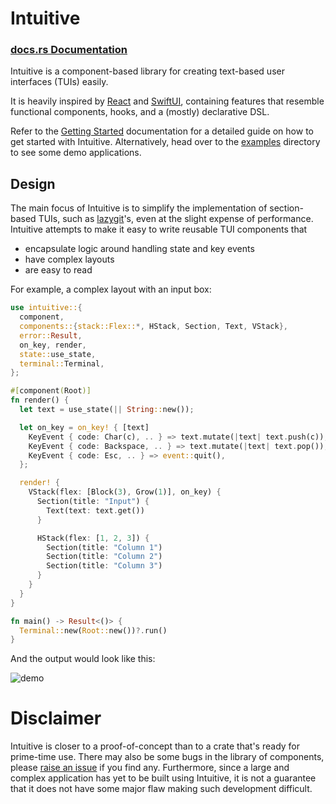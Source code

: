 # Intuitive

### [docs.rs Documentation](https://docs.rs/intuitive/latest/intuitive/)

Intuitive is a component-based library for creating text-based user interfaces
(TUIs) easily.

It is heavily inspired by [React] and [SwiftUI], containing features that
resemble functional components, hooks, and a (mostly) declarative DSL.

Refer to the [Getting Started] documentation for a detailed guide
on how to get started with Intuitive. Alternatively, head over to the [examples]
directory to see some demo applications.

## Design
The main focus of Intuitive is to simplify the implementation of section-based TUIs,
such as [lazygit](https://github.com/jesseduffield/lazygit)'s, even at the slight
expense of performance. Intuitive attempts to make it easy to write reusable TUI
components that
  - encapsulate logic around handling state and key events
  - have complex layouts
  - are easy to read

For example, a complex layout with an input box:
```rust
use intuitive::{
  component,
  components::{stack::Flex::*, HStack, Section, Text, VStack},
  error::Result,
  on_key, render,
  state::use_state,
  terminal::Terminal,
};

#[component(Root)]
fn render() {
  let text = use_state(|| String::new());

  let on_key = on_key! { [text]
    KeyEvent { code: Char(c), .. } => text.mutate(|text| text.push(c)),
    KeyEvent { code: Backspace, .. } => text.mutate(|text| text.pop()),
    KeyEvent { code: Esc, .. } => event::quit(),
  };

  render! {
    VStack(flex: [Block(3), Grow(1)], on_key) {
      Section(title: "Input") {
        Text(text: text.get())
      }

      HStack(flex: [1, 2, 3]) {
        Section(title: "Column 1")
        Section(title: "Column 2")
        Section(title: "Column 3")
      }
    }
  }
}

fn main() -> Result<()> {
  Terminal::new(Root::new())?.run()
}
```
And the output would look like this:

![demo](https://raw.githubusercontent.com/enricozb/intuitive/main/assets/demo.png)

# Disclaimer
Intuitive is closer to a proof-of-concept than to a crate that's ready for
prime-time use. There may also be some bugs in the library of components,
please [raise an issue] if you find any. Furthermore, since a large and
complex application has yet to be built using Intuitive, it is not a
guarantee that it does not have some major flaw making such development
difficult.

[examples]: https://github.com/enricozb/intuitive/tree/main/examples
[Getting Started]: https://docs.rs/intuitive/latest/intuitive/#getting-started
[raise an issue]: https://github.com/enricozb/intuitive/issues
[React]: https://reactjs.org/
[SwiftUI]: https://developer.apple.com/xcode/swiftui/
